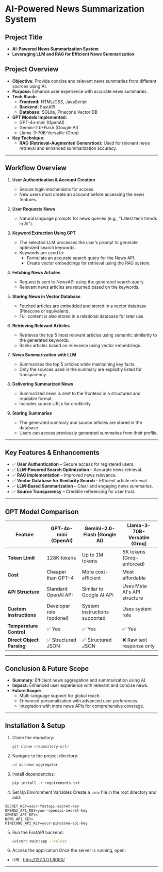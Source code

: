 # AI-Powered News Summarization System

## Project Title
- **AI-Powered News Summarization System**
- **Leveraging LLM and RAG for Efficient News Summarization**

## Project Overview
- **Objective:** Provide concise and relevant news summaries from different sources using AI.
- **Purpose:** Enhance user experience with accurate news summaries.
- **Tech Stack:**
  - **Frontend:** HTML/CSS, JavaScript
  - **Backend:** FastAPI
  - **Database:** SQLite, Pinecone Vector DB
- **GPT Models Implemented:**
  - GPT-4o-mini (OpenAI)
  - Gemini-2.0-Flash (Google AI)
  - Llama-3-70B-Versatile (Groq)
- **Key Technique:**
  - **RAG (Retrieval-Augmented Generation):** Used for relevant news retrieval and enhanced summarization accuracy.

---

## Workflow Overview

1. **User Authentication & Account Creation**
   - Secure login mechanisms for access.
   - New users must create an account before accessing the news features.

2. **User Requests News**
   - Natural language prompts for news queries (e.g., "Latest tech trends in AI").

3. **Keyword Extraction Using GPT**
   - The selected LLM processes the user’s prompt to generate optimized search keywords.
   - Keywords are used to:
     - Formulate an accurate search query for the News API.
     - Create vector embeddings for retrieval using the RAG system.

4. **Fetching News Articles**
   - Request is sent to NewsAPI using the generated search query.
   - Relevant news articles are returned based on the keywords.

5. **Storing News in Vector Database**
   - Fetched articles are embedded and stored in a vector database (Pinecone or equivalent).
   - Full content is also stored in a relational database for later use.

6. **Retrieving Relevant Articles**
   - Retrieves the top 5 most relevant articles using semantic similarity to the generated keywords.
   - Ranks articles based on relevance using vector embeddings.

7. **News Summarization with LLM**
   - Summarizes the top 5 articles while maintaining key facts.
   - Only the sources used in the summary are explicitly listed for transparency.

8. **Delivering Summarized News**
   - Summarized news is sent to the frontend in a structured and readable format.
   - Includes source URLs for credibility.

9. **Storing Summaries**
   - The generated summary and source articles are stored in the database.
   - Users can access previously generated summaries from their profile.

---

## Key Features & Enhancements

- ✅ **User Authentication** – Secure access for registered users.
- ✅ **LLM-Powered Search Optimization** – Accurate news retrieval.
- ✅ **RAG Implementation** – Improved news relevance.
- ✅ **Vector Database for Similarity Search** – Efficient article retrieval.
- ✅ **LLM-Based Summarization** – Clear and engaging news summaries.
- ✅ **Source Transparency** – Credible referencing for user trust.

---

## GPT Model Comparison

| Feature               | GPT-4o-mini (OpenAI)       | Gemini-2.0-Flash (Google AI) | Llama-3-70B-Versatile (Groq) |
|-----------------------|----------------------------|-------------------------------|------------------------------|
| **Token Limit**       | 128K tokens                 | Up to 1M tokens                | 5K tokens (Groq-enforced)     |
| **Cost**              | Cheaper than GPT-4          | More cost-efficient             | Most affordable               |
| **API Structure**     | Standard OpenAI API         | Similar to Google AI API        | Uses Meta AI's API structure   |
| **Custom Instructions** | Developer role (optional) | System instructions supported   | Uses system role               |
| **Temperature Control** | ✅ Yes                     | ✅ Yes                          | ✅ Yes                         |
| **Direct Object Parsing** | ✅ Structured JSON      | ✅ Structured JSON               | ❌ Raw text response only      |

---

## Conclusion & Future Scope

- **Summary:** Efficient news aggregation and summarization using AI.
- **Impact:** Enhanced user experience with relevant and concise news.
- **Future Scope:**
  - Multi-language support for global reach.
  - Enhanced personalization with advanced user preferences.
  - Integration with more news APIs for comprehensive coverage.

---

## Installation & Setup

1. Clone the repository:
    ```bash
    git clone <repository-url>
    ```
2. Navigate to the project directory:
    ```bash
    cd ai-news-aggregator
    ```
3. Install dependencies:
    ```bash
    pip install -r requirements.txt
    ```

4. Set Up Environment Variables
Create a `.env` file in the root directory and add:
```env
SECRET_KEY=your-fastapi-secret-key
OPENAI_API_KEY=your-openapi-secret-key
GEMINI_API_KEY=
NEWS_API_KEY=
PINECONE_API_KEY=your-pinecone-api-key
```

5. Run the FastAPI backend:
    ```bash
    uvicorn main:app --reload
    ```
6. Access the application
Once the server is running, open:
- URL: http://127.0.0.1:8000/

---


